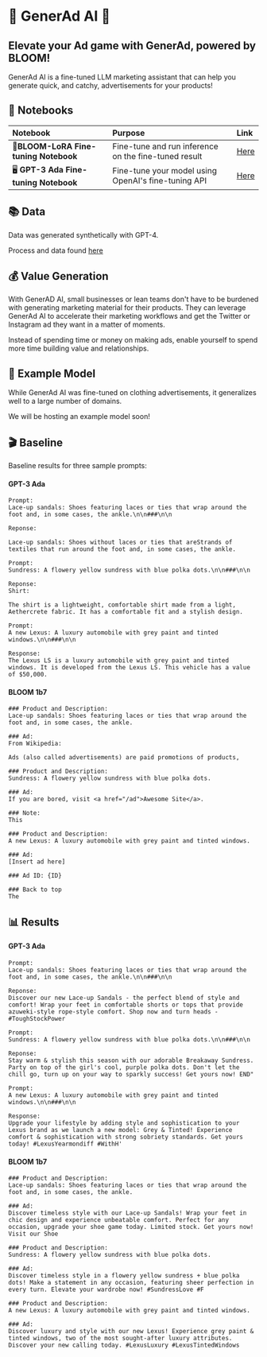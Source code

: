# 💮 GenerAd AI 💮
## Elevate your Ad game with GenerAd, powered by BLOOM!
GenerAd AI is a fine-tuned LLM marketing assistant that can help you generate quick, and catchy, advertisements for your products!

## 📔 Notebooks
| Notebook | Purpose | Link                                                                                           |
| :-------- | :-------- | :------------------------------------------------------------------------------------------------ |
|  🌼**BLOOM-LoRA Fine-tuning Notebook**  | Fine-tune and run inference on the fine-tuned result | [Here](https://colab.research.google.com/drive/12qOhhGyoh7qSm1eqeMCbvv63EObH2TBH?usp=sharing) |
|  🖥️ **GPT-3 Ada Fine-tuning Notebook**  | Fine-tune your model using OpenAI's fine-tuning API | [Here](https://colab.research.google.com/drive/16nc8RXIcM9iulDsAlhfolvKoyar_Xn4f?usp=sharing)   |

## 📚 Data
Data was generated synthetically with GPT-4. 

Process and data found [here](https://huggingface.co/datasets/c-s-ale/Product-Descriptions-and-Ads)

## 💰 Value Generation
With GenerAD AI, small businesses or lean teams don't have to be burdened with generating marketing material for their products. They can leverage GenerAd AI to accelerate their marketing workflows and get the Twitter or Instagram ad they want in a matter of moments. 

Instead of spending time or money on making ads, enable yourself to spend more time building value and relationships.

## 🤖 Example Model
While GenerAd AI was fine-tuned on clothing advertisements, it generalizes well to a large number of domains. 

We will be hosting an example model soon!

## 🎬 Baseline

Baseline results for three sample prompts:

#### GPT-3 Ada

```
Prompt: 
Lace-up sandals: Shoes featuring laces or ties that wrap around the foot and, in some cases, the ankle.\n\n###\n\n

Reponse: 

Lace-up sandals: Shoes without laces or ties that areStrands of textiles that run around the foot and, in some cases, the ankle.
```

```
Prompt:
Sundress: A flowery yellow sundress with blue polka dots.\n\n###\n\n

Reponse:
Shirt:

The shirt is a lightweight, comfortable shirt made from a light, Aethercrete fabric. It has a comfortable fit and a stylish design.
```

```
Prompt:
A new Lexus: A luxury automobile with grey paint and tinted windows.\n\n###\n\n

Response:
The Lexus LS is a luxury automobile with grey paint and tinted windows. It is developed from the Lexus LS. This vehicle has a value of $50,000.
```

#### BLOOM 1b7

```
### Product and Description:
Lace-up sandals: Shoes featuring laces or ties that wrap around the foot and, in some cases, the ankle.

### Ad:
From Wikipedia:

Ads (also called advertisements) are paid promotions of products,
```

```
### Product and Description:
Sundress: A flowery yellow sundress with blue polka dots.

### Ad:
If you are bored, visit <a href="/ad">Awesome Site</a>.

### Note:
This
```

```
### Product and Description:
A new Lexus: A luxury automobile with grey paint and tinted windows.

### Ad:
[Insert ad here]

### Ad ID: {ID}

### Back to top
The
```

## 📊 Results

#### GPT-3 Ada

```
Prompt: 
Lace-up sandals: Shoes featuring laces or ties that wrap around the foot and, in some cases, the ankle.\n\n###\n\n

Reponse: 
Discover our new Lace-up Sandals - the perfect blend of style and comfort! Wrap your feet in comfortable shorts or tops that provide azuweki-style rope-style comfort. Shop now and turn heads - #ToughStockPower

```

```
Prompt:
Sundress: A flowery yellow sundress with blue polka dots.\n\n###\n\n

Reponse:
Stay warm & stylish this season with our adorable Breakaway Sundress. Party on top of the girl's cool, purple polka dots. Don't let the chill go, turn up on your way to sparkly success! Get yours now! END"

```

```
Prompt:
A new Lexus: A luxury automobile with grey paint and tinted windows.\n\n###\n\n

Response:
Upgrade your lifestyle by adding style and sophistication to your Lexus brand as we launch a new model: Grey & Tinted! Experience comfort & sophistication with strong sobriety standards. Get yours today! #LexusYearmondiff #WithH'
```

#### BLOOM 1b7

```
### Product and Description:
Lace-up sandals: Shoes featuring laces or ties that wrap around the foot and, in some cases, the ankle.

### Ad:
Discover timeless style with our Lace-up Sandals! Wrap your feet in chic design and experience unbeatable comfort. Perfect for any occasion, upgrade your shoe game today. Limited stock. Get yours now! Visit our Shoe
```

```
### Product and Description:
Sundress: A flowery yellow sundress with blue polka dots.

### Ad:
Discover timeless style in a flowery yellow sundress + blue polka dots! Make a statement in any occasion, featuring sheer perfection in every turn. Elevate your wardrobe now! #SundressLove #F
```

```
### Product and Description:
A new Lexus: A luxury automobile with grey paint and tinted windows.

### Ad:
Discover luxury and style with our new Lexus! Experience grey paint & tinted windows, two of the most sought-after luxury attributes. Discover your new calling today. #LexusLuxury #LexusTintedWindows
```




